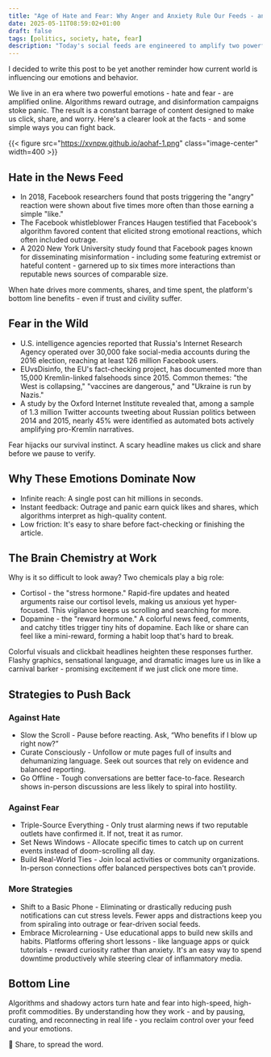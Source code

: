 ```yaml
---
title: "Age of Hate and Fear: Why Anger and Anxiety Rule Our Feeds - and How to Push Back"
date: 2025-05-11T08:59:02+01:00
draft: false
tags: [politics, society, hate, fear]
description: "Today's social feeds are engineered to amplify two powerful emotions - hate and fear - because outrage and panic drive clicks, shares, and ad revenue. "
---
```


I decided to write this post to be yet another reminder how current world is influencing our emotions and behavior.

We live in an era where two powerful emotions - hate and fear - are amplified online. Algorithms reward outrage, and disinformation campaigns stoke panic. The result is a constant barrage of content designed to make us click, share, and worry. Here's a clearer look at the facts - and some simple ways you can fight back.

{{< figure src="https://xvnpw.github.io/aohaf-1.png" class="image-center" width=400 >}}

## Hate in the News Feed
- In 2018, Facebook researchers found that posts triggering the "angry" reaction were shown about five times more often than those earning a simple "like."
- The Facebook whistleblower Frances Haugen testified that Facebook's algorithm favored content that elicited strong emotional reactions, which often included outrage.
- A 2020 New York University study found that Facebook pages known for disseminating misinformation - including some featuring extremist or hateful content - garnered up to six times more interactions than reputable news sources of comparable size.

When hate drives more comments, shares, and time spent, the platform's bottom line benefits - even if trust and civility suffer.

## Fear in the Wild
- U.S. intelligence agencies reported that Russia's Internet Research Agency operated over 30,000 fake social-media accounts during the 2016 election, reaching at least 126 million Facebook users.
- EUvsDisinfo, the EU's fact-checking project, has documented more than 15,000 Kremlin-linked falsehoods since 2015. Common themes: "the West is collapsing," "vaccines are dangerous," and "Ukraine is run by Nazis."
- A study by the Oxford Internet Institute revealed that, among a sample of 1.3 million Twitter accounts tweeting about Russian politics between 2014 and 2015, nearly 45% were identified as automated bots actively amplifying pro-Kremlin narratives.

Fear hijacks our survival instinct. A scary headline makes us click and share before we pause to verify.

## Why These Emotions Dominate Now
- Infinite reach: A single post can hit millions in seconds.
- Instant feedback: Outrage and panic earn quick likes and shares, which algorithms interpret as high-quality content.
- Low friction: It's easy to share before fact-checking or finishing the article.

## The Brain Chemistry at Work

Why is it so difficult to look away? Two chemicals play a big role:

- Cortisol - the "stress hormone." Rapid-fire updates and heated arguments raise our cortisol levels, making us anxious yet hyper-focused. This vigilance keeps us scrolling and searching for more.
- Dopamine - the "reward hormone." A colorful news feed, comments, and catchy titles trigger tiny hits of dopamine. Each like or share can feel like a mini-reward, forming a habit loop that's hard to break.

Colorful visuals and clickbait headlines heighten these responses further. Flashy graphics, sensational language, and dramatic images lure us in like a carnival barker - promising excitement if we just click one more time.

## Strategies to Push Back

### Against Hate
- Slow the Scroll - Pause before reacting. Ask, “Who benefits if I blow up right now?”
- Curate Consciously - Unfollow or mute pages full of insults and dehumanizing language. Seek out sources that rely on evidence and balanced reporting.
- Go Offline - Tough conversations are better face-to-face. Research shows in-person discussions are less likely to spiral into hostility.

### Against Fear
- Triple-Source Everything - Only trust alarming news if two reputable outlets have confirmed it. If not, treat it as rumor.
- Set News Windows - Allocate specific times to catch up on current events instead of doom-scrolling all day.
- Build Real-World Ties - Join local activities or community organizations. In-person connections offer balanced perspectives bots can't provide.

### More Strategies
- Shift to a Basic Phone - Eliminating or drastically reducing push notifications can cut stress levels. Fewer apps and distractions keep you from spiraling into outrage or fear-driven social feeds.
- Embrace Microlearning - Use educational apps to build new skills and habits. Platforms offering short lessons - like language apps or quick tutorials - reward curiosity rather than anxiety. It's an easy way to spend downtime productively while steering clear of inflammatory media.

## Bottom Line

Algorithms and shadowy actors turn hate and fear into high-speed, high-profit commodities. By understanding how they work - and by pausing, curating, and reconnecting in real life - you reclaim control over your feed and your emotions.

🙏 Share, to spread the word.
